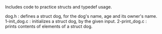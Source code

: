 Includes code to practice structs and typedef usage.

dog.h : defines a struct dog, for the dog's name, age and its owner's name.
1-init_dog.c : initializes a struct dog, by the given input.
2-print_dog.c : prints contents of elements of a struct dog.
